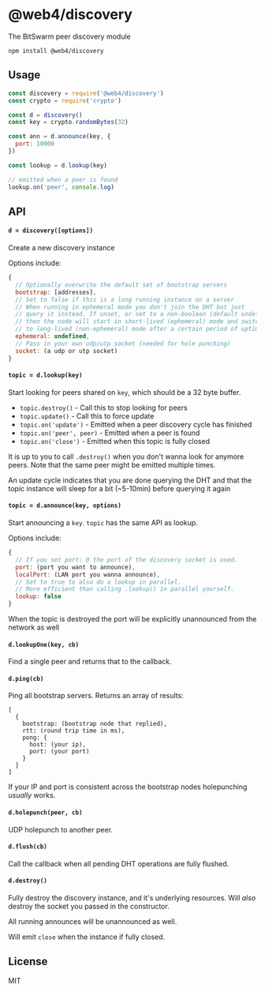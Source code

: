 # @web4/discovery

The BitSwarm peer discovery module

```
npm install @web4/discovery
```

## Usage

``` js
const discovery = require('@web4/discovery')
const crypto = require('crypto')

const d = discovery()
const key = crypto.randomBytes(32)

const ann = d.announce(key, {
  port: 10000
})

const lookup = d.lookup(key)

// emitted when a peer is found
lookup.on('peer', console.log)
```

## API

#### `d = discovery([options])`

Create a new discovery instance

Options include:

```js
{
  // Optionally overwrite the default set of bootstrap servers
  bootstrap: [addresses],
  // Set to false if this is a long running instance on a server
  // When running in ephemeral mode you don't join the DHT but just 
  // query it instead. If unset, or set to a non-boolean (default undefined)
  // then the node will start in short-lived (ephemeral) mode and switch 
  // to long-lived (non-ephemeral) mode after a certain period of uptime
  ephemeral: undefined,
  // Pass in your own udp/utp socket (needed for hole punching)
  socket: (a udp or utp socket)
}
```

#### `topic = d.lookup(key)`

Start looking for peers shared on `key`, which should be a 32 byte buffer.

* `topic.destroy()` - Call this to stop looking for peers
* `topic.update()` - Call this to force update
* `topic.on('update')` - Emitted when a peer discovery cycle has finished
* `topic.on('peer', peer)` - Emitted when a peer is found
* `topic.on('close')` - Emitted when this topic is fully closed

It is up to you to call `.destroy()` when you don't wanna look for anymore peers.
Note that the same peer might be emitted multiple times.

An update cycle indicates that you are done querying the DHT and that
the topic instance will sleep for a bit (~5-10min) before querying it again

#### `topic = d.announce(key, options)`

Start announcing a `key`. `topic` has the same API as lookup.

Options include:

```js
{
  // If you set port: 0 the port of the discovery socket is used.
  port: (port you want to announce),
  localPort: (LAN port you wanna announce),
  // Set to true to also do a lookup in parallel.
  // More efficient than calling .lookup() in parallel yourself.
  lookup: false
}
```

When the topic is destroyed the port will be explicitly unannounced
from the network as well

#### `d.lookupOne(key, cb)`

Find a single peer and returns that to the callback.

#### `d.ping(cb)`

Ping all bootstrap servers. Returns an array of results:

```
[
  {
    bootstrap: (bootstrap node that replied),
    rtt: (round trip time in ms),
    pong: {
      host: (your ip),
      port: (your port)
    }
  }
]
```

If your IP and port is consistent across the bootstrap nodes
holepunching *usually* works.

#### `d.holepunch(peer, cb)`

UDP holepunch to another peer.

#### `d.flush(cb)`

Call the callback when all pending DHT operations are fully flushed.

#### `d.destroy()`

Fully destroy the discovery instance, and it's underlying resources.
Will *also* destroy the socket you passed in the constructor.

All running announces will be unannounced as well.

Will emit `close` when the instance if fully closed.

## License

MIT
